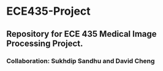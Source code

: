 # ECE435-Project
## Repository for ECE 435 Medical Image Processing Project.
### Collaboration: Sukhdip Sandhu and David Cheng